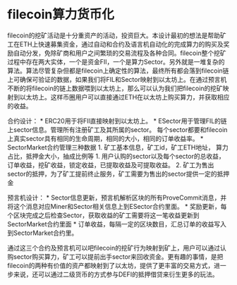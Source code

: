 # filecoin算力货币化

filecoin的挖矿活动是十分重资产的活动，投资巨大。本设计最初的想法是帮助矿工在ETH上快速募集资金，通过自动和合约及语言机自动化的完成算力的购买及奖励自动分发，免除矿商和用户之间繁琐的交易流程及各种合同。filecoin整个挖矿过程中存在两大实体，一个是资金FIl，一个是算力Sector。另外就是一堆复杂的算法。算法尽管复杂但都是filecoin上确定性的算法，最终所有都会落到filecoin链上可确保可验证的数据，如果我们将FIL和Sector映射到以太坊上。在通过预言机不断的将filecoin的链上数据喂到以太坊上，那么可以认为我们把filecoin的挖矿映射到以太坊上。这样币圈用户可以直接通过ETH在以太坊上购买算力，并获取相应的收益。

合约设计：
    * ERC20用于将FIl直接映射到以太坊上。
    * ESector用于管理FIL的链上sector信息。管理所有注册矿工及其所属的sector。 每个sector都要和filecoin上真实sector具有相同的生命周期，相同的大小，相同的订单收益率。
    * SectorMarket合约管理三种数据
        1. 矿工基本信息，矿工id，矿工ETH地址， 算力占比，抵押金大小，抽成比例等
        1. 用户认购的sector以及每个sector的总收益，订单收益，挖矿收益，锁定收益，已提取收益及可提取收益。
        2. 矿工为售出sector的抵押，为了矿工提前终止服务，矿工需要为售出的sector提供一定的抵押金

预言机设计：
    * Sector信息更新，预言机解析区块的所有ProveCommit消息，并将这个消息对应Miner和Sector相关信息上到ESector合约里面。
    * 奖励更新，每个区块完成之后检查Sector，获取收益的矿工需要将这一笔收益更新到SectorMarket合约里面
    * 订单收益，每隔一定的区块数目，汇总订单的收益写入到SectorMarket合约里。

[](../images/filtoeth.png)

通过这三个合约及预言机可以吧filecoin的挖矿行为映射到矿上，用户可以通过认购sector购买算力，矿工可以提前出手sector来回收资金。更有趣的事情，是把filecoin的两种有价值的资产都映射到了以太坊，提供了更丰富的交易方式，进一步来说，还可以通过二级货币的方式参与DEFI的抵押借贷来衍生更多的玩法。